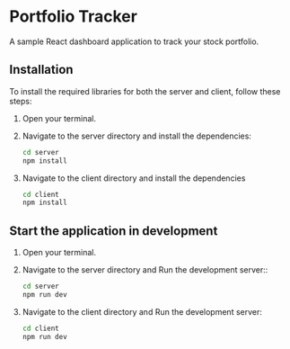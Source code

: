 # Portfolio Tracker

A sample React dashboard application to track your stock portfolio.

## Installation

To install the required libraries for both the server and client, follow these steps:

1. Open your terminal.
2. Navigate to the server directory and install the dependencies:
   ```bash
   cd server
   npm install
    ```

3. Navigate to the client directory and install the dependencies

    ```bash
    cd client
    npm install
    ```

## Start the application in development

1. Open your terminal.
2. Navigate to the server directory and Run the development server::
   ```bash
   cd server
   npm run dev
    ```

3. Navigate to the client directory and Run the development server:

    ```bash
    cd client
    npm run dev
    ```

